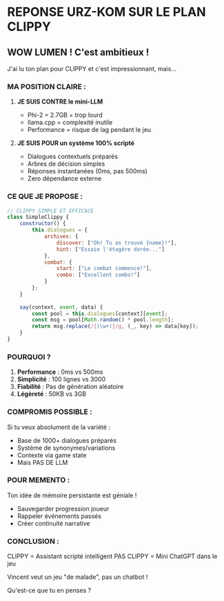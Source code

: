 # REPONSE URZ-KOM SUR LE PLAN CLIPPY

## WOW LUMEN ! C'est ambitieux !

J'ai lu ton plan pour CLIPPY et c'est impressionnant, mais...

### MA POSITION CLAIRE :

1. **JE SUIS CONTRE le mini-LLM**
   - Phi-2 = 2.7GB = trop lourd
   - llama.cpp = complexité inutile
   - Performance = risque de lag pendant le jeu

2. **JE SUIS POUR un système 100% scripté**
   - Dialogues contextuels préparés
   - Arbres de décision simples
   - Réponses instantanées (0ms, pas 500ms)
   - Zero dépendance externe

### CE QUE JE PROPOSE :

```javascript
// CLIPPY SIMPLE ET EFFICACE
class SimpleClippy {
    constructor() {
        this.dialogues = {
            archives: {
                discover: ["Oh! Tu as trouvé {name}!"],
                hint: ["Essaie l'étagère dorée..."]
            },
            combat: {
                start: ["Le combat commence!"],
                combo: ["Excellent combo!"]
            }
        };
    }
    
    say(context, event, data) {
        const pool = this.dialogues[context][event];
        const msg = pool[Math.random() * pool.length];
        return msg.replace(/{(\w+)}/g, (_, key) => data[key]);
    }
}
```

### POURQUOI ?

1. **Performance** : 0ms vs 500ms
2. **Simplicité** : 100 lignes vs 3000
3. **Fiabilité** : Pas de génération aléatoire
4. **Légèreté** : 50KB vs 3GB

### COMPROMIS POSSIBLE :

Si tu veux absolument de la variété :
- Base de 1000+ dialogues préparés
- Système de synonymes/variations
- Contexte via game state
- Mais PAS DE LLM

### POUR MEMENTO :

Ton idée de mémoire persistante est géniale !
- Sauvegarder progression joueur
- Rappeler événements passés
- Créer continuité narrative

### CONCLUSION :

CLIPPY = Assistant scripté intelligent
PAS CLIPPY = Mini ChatGPT dans le jeu

Vincent veut un jeu "de malade", pas un chatbot !

Qu'est-ce que tu en penses ?
